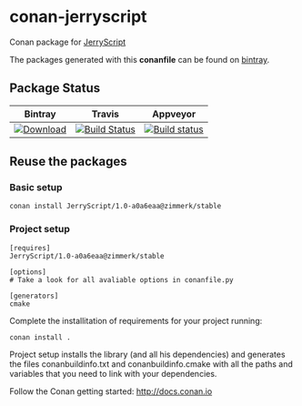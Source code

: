 # conan-jerryscript

Conan package for [JerryScript](https://github.com/jerryscript-project/jerryscript)

The packages generated with this **conanfile** can be found on [bintray](https://bintray.com/conan-community).

## Package Status

| Bintray | Travis | Appveyor |
|---------|--------|----------|
|[ ![Download](https://api.bintray.com/packages/zimmerk/conan/JerryScript%3Azimmerk/images/download.svg) ](https://bintray.com/zimmerk/conan/JerryScript%3Azimmerk/_latestVersion)|[![Build Status](https://travis-ci.org/AtaLuZiK/conan-jerryscript.svg?branch=release%21.0-a0a6eaa)](https://travis-ci.org/AtaLuZiK/conan-jerryscript)|[![Build status](https://ci.appveyor.com/api/projects/status/70j8ueo2npq9fcd5/branch/release/1.0-a0a6eaa?svg=true)](https://ci.appveyor.com/project/AtaLuZiK/conan-jerryscript/branch/release/1.0-a0a6eaa)|

## Reuse the packages

### Basic setup

```
conan install JerryScript/1.0-a0a6eaa@zimmerk/stable
```

### Project setup

```
[requires]
JerryScript/1.0-a0a6eaa@zimmerk/stable

[options]
# Take a look for all avaliable options in conanfile.py

[generators]
cmake
```

Complete the installitation of requirements for your project running:

```
conan install .
```

Project setup installs the library (and all his dependencies) and generates the files conanbuildinfo.txt and conanbuildinfo.cmake with all the paths and variables that you need to link with your dependencies.

Follow the Conan getting started: http://docs.conan.io

